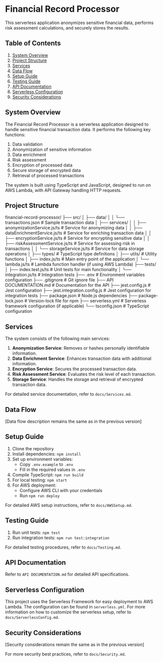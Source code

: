# Financial Record Processor

This serverless application anonymizes sensitive financial data, performs risk assessment calculations, and securely stores the results.

## Table of Contents

1. [System Overview](#system-overview)
2. [Project Structure](#project-structure)
3. [Services](#services)
4. [Data Flow](#data-flow)
5. [Setup Guide](#setup-guide)
6. [Testing Guide](#testing-guide)
7. [API Documentation](#api-documentation)
8. [Serverless Configuration](#serverless-configuration)
9. [Security Considerations](#security-considerations)

## System Overview

The Financial Record Processor is a serverless application designed to handle sensitive financial transaction data. It performs the following key functions:

1. Data validation
2. Anonymization of sensitive information
3. Data enrichment
4. Risk assessment
5. Encryption of processed data
6. Secure storage of encrypted data
7. Retrieval of processed transactions

The system is built using TypeScript and JavaScript, designed to run on AWS Lambda, with API Gateway handling HTTP requests.

## Project Structure

financial-record-processor/
├── src/
│   ├── data/
│   │   └── transactions.json        # Sample transaction data
│   ├── services/
│   │   ├── anonymizationService.js/ts       # Service for anonymizing data
│   │   ├── dataEnrichmentService.js/ts      # Service for enriching transaction data
│   │   ├── encryptionService.js/ts          # Service for encrypting sensitive data
│   │   ├── riskAssessmentService.js/ts      # Service for assessing risk in transactions
│   │   └── storageService.js/ts             # Service for data storage operations
│   ├── types/                     # TypeScript type definitions
│   ├── utils/                     # Utility functions
│   ├── index.js/ts                # Main entry point of the application
│   └── lambda.js/ts               # Lambda function handler (if using AWS Lambda)
├── tests/
│   ├── index.test.js/ts           # Unit tests for main functionality
│   └── integration.js/ts          # Integration tests
├── .env                          # Environment variables configuration
├── .gitignore                    # Git ignore file
├── API DOCUMENTATION.md          # Documentation for the API
├── jest.config.js                # Jest configuration
├── jest.integration.config.js    # Jest configuration for integration tests
├── package.json                  # Node.js dependencies
├── package-lock.json             # Version-lock file for npm
├── serverless.yml                # Serverless framework configuration (if applicable)
└── tsconfig.json                 # TypeScript configuration

## Services

The system consists of the following main services:

1. **Anonymization Service**: Removes or hashes personally identifiable information.
2. **Data Enrichment Service**: Enhances transaction data with additional information.
3. **Encryption Service**: Secures the processed transaction data.
4. **Risk Assessment Service**: Evaluates the risk level of each transaction.
5. **Storage Service**: Handles the storage and retrieval of encrypted transaction data.

For detailed service documentation, refer to `docs/Services.md`.

## Data Flow

[Data flow description remains the same as in the previous version]

## Setup Guide

1. Clone the repository
2. Install dependencies: `npm install`
3. Set up environment variables:
   - Copy `.env.example` to `.env`
   - Fill in the required values in `.env`
4. Compile TypeScript: `npm run build`
5. For local testing: `npm start`
6. For AWS deployment:
   - Configure AWS CLI with your credentials
   - Run `npm run deploy`

For detailed AWS setup instructions, refer to `docs/AWSSetup.md`.

## Testing Guide

1. Run unit tests: `npm test`
2. Run integration tests: `npm run test:integration`

For detailed testing procedures, refer to `docs/Testing.md`.

## API Documentation

Refer to `API DOCUMENTATION.md` for detailed API specifications.

## Serverless Configuration

This project uses the Serverless Framework for easy deployment to AWS Lambda. The configuration can be found in `serverless.yml`. For more information on how to customize the serverless setup, refer to `docs/ServerlessConfig.md`.

## Security Considerations

[Security considerations remain the same as in the previous version]

For more security best practices, refer to `docs/Security.md`.
